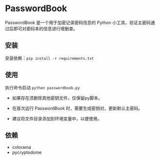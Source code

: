# PasswordBook

PasswordBook 是一个用于加密记录密码信息的 Python 小工具，验证主密码通过后即可对密码本的信息进行增删查。

## 安装

安装依赖：```pip install -r requirements.txt```


## 使用

执行命令启动 ```python passwordbook.py```

- 如果存在须删除其他密钥文件，仅保留py脚本。

- 在首次运行 PasswordBook 时，需要生成密钥对，更新默认主密码。

- 建议将文件目录添加到环境变量中，以便使用。

## 依赖

- colorama
- pycryptodome
